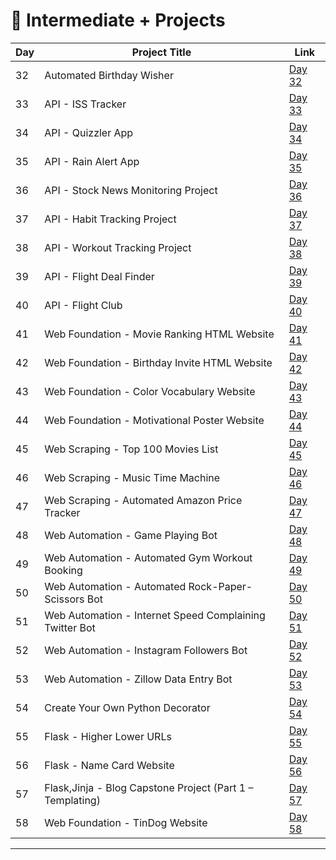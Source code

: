 # 📅 Intermediate + Projects

| Day | Project Title                                                   | Link                      |
|-----|-----------------------------------------------------------------|---------------------------|
| 32  | Automated Birthday Wisher                                       | [Day 32](d32/README.md)   |
| 33  | API - ISS Tracker                                               | [Day 33](d33/README.md)   |
| 34  | API - Quizzler App                                              | [Day 34](d34/README.md)   |
| 35  | API - Rain Alert App                                            | [Day 35](d35/README.md)   |
| 36  | API - Stock News Monitoring Project                             | [Day 36](d36/README.md)   |
| 37  | API - Habit Tracking Project                                    | [Day 37](d37/README.md)   |
| 38  | API - Workout Tracking Project                                  | [Day 38](d38/README.md)   |
| 39  | API - Flight Deal Finder                                        | [Day 39](d39/README.md)   |
| 40  | API - Flight Club                                               | [Day 40](d40/README.md)   |
| 41  | Web Foundation - Movie Ranking HTML Website                     | [Day 41](d41/README.md)   |
| 42  | Web Foundation - Birthday Invite HTML Website                   | [Day 42](d42/README.md)   |
| 43  | Web Foundation - Color Vocabulary Website                       | [Day 43](d43/README.md)   |
| 44  | Web Foundation - Motivational Poster Website                    | [Day 44](d44/README.md)   |
| 45  | Web Scraping - Top 100 Movies List                              | [Day 45](d45/README.md)   |
| 46  | Web Scraping - Music Time Machine                               | [Day 46](d46/README.md)   |
| 47  | Web Scraping - Automated Amazon Price Tracker                   | [Day 47](d47/README.md)   |
| 48  | Web Automation - Game Playing Bot                               | [Day 48](d48/README.md)   |
| 49  | Web Automation - Automated Gym Workout Booking                  | [Day 49](d49/README.md)   |
| 50  | Web Automation - Automated Rock-Paper-Scissors Bot              | [Day 50](d50/README.md)   |
| 51  | Web Automation - Internet Speed Complaining Twitter Bot         | [Day 51](d51/README.md)   |
| 52  | Web Automation - Instagram Followers Bot                        | [Day 52](d52/README.md)   |
| 53  | Web Automation - Zillow Data Entry Bot                          | [Day 53](d53/README.md)   |
| 54  | Create Your Own Python Decorator                                | [Day 54](d54/README.md)   |
| 55  | Flask - Higher Lower URLs                                       | [Day 55](d55/README.md)   |
| 56  | Flask - Name Card Website                                       | [Day 56](d56/README.md)   |
| 57  | Flask,Jinja - Blog Capstone Project (Part 1 – Templating)       | [Day 57](d57/README.md)   |
| 58  | Web Foundation - TinDog Website                                 | [Day 58](d58/README.md)   |           


---